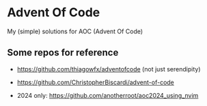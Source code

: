 # Advent Of Code

My (simple) solutions for AOC (Advent Of Code)

## Some repos for reference

- https://github.com/thiagowfx/adventofcode (not just serendipity)
- https://github.com/ChristopherBiscardi/advent-of-code

- 2024 only: https://github.com/anotherroot/aoc2024_using_nvim
